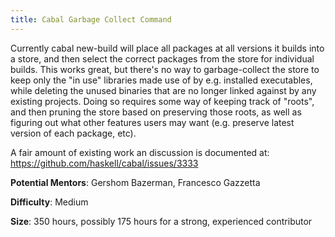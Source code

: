 ```yaml
---
title: Cabal Garbage Collect Command
---
```


Currently cabal new-build will place all packages at all versions it builds into a store, and then select the correct packages from the store for individual builds. This works great, but there's no way to garbage-collect the store to keep only the "in use" libraries made use of by e.g. installed executables, while deleting the unused binaries that are no longer linked against by any existing projects. Doing so requires some way of keeping track of "roots", and then pruning the store based on preserving those roots, as well as figuring out what other features users may want (e.g. preserve latest version of each package, etc).

A fair amount of existing work an discussion is documented at: <https://github.com/haskell/cabal/issues/3333>

**Potential Mentors**: Gershom Bazerman, Francesco Gazzetta

**Difficulty**: Medium

**Size**: 350 hours, possibly 175 hours for a strong, experienced contributor
